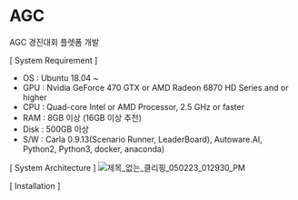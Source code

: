 # AGC
AGC 경진대회 플렛폼 개발

[ System Requirement ]
- OS : Ubuntu 18.04 ~
- GPU : Nvidia GeForce 470 GTX or AMD Radeon 6870 HD Series and or higher
- CPU : Quad-core Intel or AMD Processor, 2.5 GHz or faster
- RAM : 8GB 이상 (16GB 이상 추천)
- Disk : 500GB 이상
- S/W :  Carla 0.9.13(Scenario Runner, LeaderBoard), Autoware.AI, Python2, Python3, docker, anaconda)


[ System Architecture ]
![제목_없는_클리핑_050223_012930_PM](https://user-images.githubusercontent.com/50344658/235579475-62b6adb2-a349-44e0-8ad0-2d74590ff1df.jpg)


[ Installation ]
